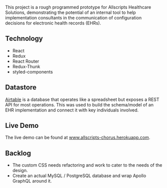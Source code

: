 This project is a rough programmed prototype for Allscripts Healthcare Solutions, demonstrating the potential of an internal tool to help implementation consultants in the communication of configuration decisions for electronic health records (EHRs).

## Technology
- React
- Redux
- React Router
- Redux-Thunk
- styled-components

## Datastore
[Airtable](www.airtable.com) is a database that operates like a spreadsheet but exposes a REST API for most operations. This was used to build the schema/model of an EHR implementation and connect it with key individuals involved.


## Live Demo

The live demo can be found at www.allscripts-chorus.herokuapp.com.

## Backlog

- The custom CSS needs refactoring and work to cater to the needs of the design.
- Create an actual MySQL / PostgreSQL database and wrap Apollo GraphQL around it.
